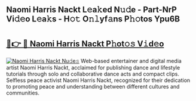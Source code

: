 ## Naomi Harris Nackt L𝚎a𝚔ed N𝚞𝚍e - Part-NrP Vi𝚍𝚎o L𝚎a𝚔s - H𝚘𝚝 O𝚗𝚕yf𝚊ns P𝚑𝚘tos Ypu6B

# <h2><a href="http://kf6um2.oniu.top/?m=Naomi+Harris+Nackt">🔗👉 🔴 Naomi Harris Nackt P𝚑ot𝚘𝚜 V𝚒d𝚎o</a></h2>

[![Naomi Harris Nackt Nu𝚍e𝚜](https://i.imgur.com/0qMVB7G.gif)](http://kf6um2.oniu.top/?m=Naomi+Harris+Nackt)
Web-based entertainer and digital media artist Naomi Harris Nackt, acclaimed for publishing dance and lifestyle tutorials through solo and collaborative dance acts and compact clips. Selfless peace activist Naomi Harris Nackt, recognized for their dedication to promoting peace and understanding between different cultures and communities.  
